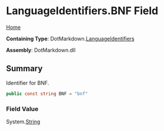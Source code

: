 # LanguageIdentifiers\.BNF Field

[Home](../../../README.md)

**Containing Type**: DotMarkdown\.[LanguageIdentifiers](../README.md)

**Assembly**: DotMarkdown\.dll

## Summary

Identifier for BNF\.

```csharp
public const string BNF = "bnf"
```

### Field Value

System\.[String](https://docs.microsoft.com/en-us/dotnet/api/system.string)


